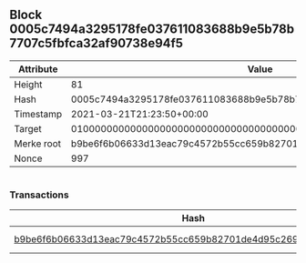 ## Block 0005c7494a3295178fe037611083688b9e5b78b7707c5fbfca32af90738e94f5

Attribute | Value
--- | ---
Height | 81
Hash | 0005c7494a3295178fe037611083688b9e5b78b7707c5fbfca32af90738e94f5
Timestamp | 2021-03-21T21:23:50+00:00
Target | 0100000000000000000000000000000000000000000000000000000000000000
Merke root | b9be6f6b06633d13eac79c4572b55cc659b82701de4d95c269656ff98b77f433
Nonce | 997

```

```

### Transactions

Hash | Amount
--- | ---
[b9be6f6b06633d13eac79c4572b55cc659b82701de4d95c269656ff98b77f433](b9be6f6b06633d13eac79c4572b55cc659b82701de4d95c269656ff98b77f433.md) | 10.00000000 SKEPTI 
